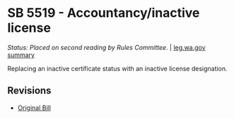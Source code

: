 # SB 5519 - Accountancy/inactive license
*Status: Placed on second reading by Rules Committee.* | [leg.wa.gov summary](https://app.leg.wa.gov/billsummary?BillNumber=5519&Year=2021)

Replacing an inactive certificate status with an inactive license designation.

## Revisions
* [Original Bill](1/)